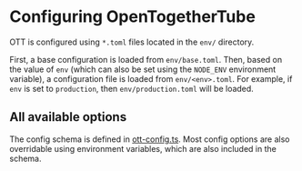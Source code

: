 # Configuring OpenTogetherTube

OTT is configured using `*.toml` files located in the `env/` directory.

First, a base configuration is loaded from `env/base.toml`. Then, based on the value of `env` (which can also be set using the `NODE_ENV` environment variable), a configuration file is loaded from `env/<env>.toml`. For example, if `env` is set to `production`, then `env/production.toml` will be loaded.

## All available options

The config schema is defined in [ott-config.ts](../server/ott-config.ts). Most config options are also overridable using environment variables, which are also included in the schema.
